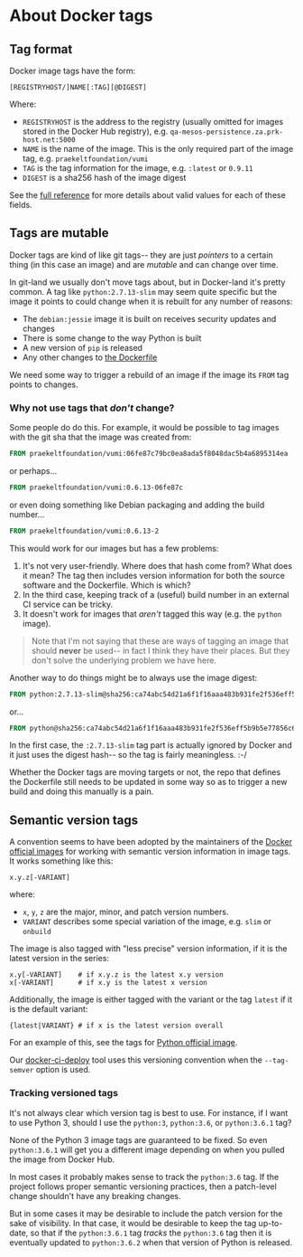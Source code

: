 # About Docker tags
## Tag format
Docker image tags have the form:
```
[REGISTRYHOST/]NAME[:TAG][@DIGEST]
```
Where:
* `REGISTRYHOST` is the address to the registry (usually omitted for images stored in the Docker Hub registry), e.g. `qa-mesos-persistence.za.prk-host.net:5000`
* `NAME` is the name of the image. This is the only required part of the image tag, e.g. `praekeltfoundation/vumi`
* `TAG` is the tag information for the image, e.g. `:latest` or `0.9.11`
* `DIGEST` is a sha256 hash of the image digest

See the [full reference](https://github.com/docker/distribution/blob/v2.6.0/reference/reference.go) for more details about valid values for each of these fields.

## Tags are mutable
Docker tags are kind of like git tags-- they are just _pointers_ to a certain thing (in this case an image) and are _mutable_ and can change over time.

In git-land we usually don't move tags about, but in Docker-land it's pretty common. A tag like `python:2.7.13-slim` may seem quite specific but the image it points to could change when it is rebuilt for any number of reasons:
* The `debian:jessie` image it is built on receives security updates and changes
* There is some change to the way Python is built
* A new version of `pip` is released
* Any other changes to [the Dockerfile](https://github.com/docker-library/python/blob/master/2.7/slim/Dockerfile)

We need some way to trigger a rebuild of an image if the image its `FROM` tag points to changes.

### Why not use tags that _don't_ change?
Some people do do this. For example, it would be possible to tag images with the git sha that the image was created from:
```dockerfile
FROM praekeltfoundation/vumi:06fe87c79bc0ea8ada5f8048dac5b4a6895314ea
```
or perhaps...
```dockerfile
FROM praekeltfoundation/vumi:0.6.13-06fe87c
```
or even doing something like Debian packaging and adding the build number...
```dockerfile
FROM praekeltfoundation/vumi:0.6.13-2
```

This would work for our images but has a few problems:
 1. It's not very user-friendly. Where does that hash come from? What does it mean? The tag then includes version information for both the source software and the Dockerfile. Which is which?
 2. In the third case, keeping track of a (useful) build number in an external CI service can be tricky.
 2. It doesn't work for images that _aren't_ tagged this way (e.g. the `python` image).

> Note that I'm not saying that these are ways of tagging an image that should **never** be used-- in fact I think they have their places. But they don't solve the underlying problem we have here.

Another way to do things might be to always use the image digest:
```dockerfile
FROM python:2.7.13-slim@sha256:ca74abc54d21a6f1f16aaa483b931fe2f536eff5b9b5e77856c61173969605d2
```
or...
```dockerfile
FROM python@sha256:ca74abc54d21a6f1f16aaa483b931fe2f536eff5b9b5e77856c61173969605d2
```

In the first case, the `:2.7.13-slim` tag part is actually ignored by Docker and it just uses the digest hash-- so the tag is fairly meaningless. :-/

Whether the Docker tags are moving targets or not, the repo that defines the Dockerfile still needs to be updated in some way so as to trigger a new build and doing this manually is a pain.

## Semantic version tags
A convention seems to have been adopted by the maintainers of the [Docker official images](https://github.com/docker-library/official-images/) for working with semantic version information in image tags. It works something like this:
```
x.y.z[-VARIANT]
```
where:
* `x`, `y`, `z` are the major, minor, and patch version numbers.
* `VARIANT` describes some special variation of the image, e.g. `slim` or `onbuild`

The image is also tagged with "less precise" version information, if it is the latest version in the series:
```
x.y[-VARIANT]    # if x.y.z is the latest x.y version
x[-VARIANT]      # if x.y is the latest x version
```

Additionally, the image is either tagged with the variant or the tag `latest` if it is the default variant:
```
{latest|VARIANT} # if x is the latest version overall
```

For an example of this, see the tags for [Python official image](https://hub.docker.com/r/library/python/).

Our [docker-ci-deploy](https://github.com/praekeltfoundation/docker-ci-deploy) tool uses this versioning convention when the `--tag-semver` option is used.

### Tracking versioned tags
It's not always clear which version tag is best to use. For instance, if I want to use Python 3, should I use the `python:3`, `python:3.6`, or `python:3.6.1` tag?

None of the Python 3 image tags are guaranteed to be fixed. So even `python:3.6.1` will get you a different image depending on when you pulled the image from Docker Hub.

In most cases it probably makes sense to track the `python:3.6` tag. If the project follows proper semantic versioning practices, then a patch-level change shouldn't have any breaking changes.

But in some cases it may be desirable to include the patch version for the sake of visibility. In that case, it would be desirable to keep the tag up-to-date, so that if the `python:3.6.1` tag _tracks_ the `python:3.6` tag then it is eventually updated to `python:3.6.2` when that version of Python is released.
